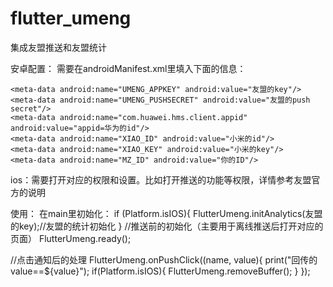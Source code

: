 # flutter_umeng

集成友盟推送和友盟统计

安卓配置： 需要在androidManifest.xml里填入下面的信息：

    <meta-data android:name="UMENG_APPKEY" android:value="友盟的key"/>
    <meta-data android:name="UMENG_PUSHSECRET" android:value="友盟的push secret"/>
    <meta-data android:name="com.huawei.hms.client.appid" android:value="appid=华为的id"/>
    <meta-data android:name="XIAO_ID" android:value="小米的id"/>
    <meta-data android:name="XIAO_KEY" android:value="小米的key"/>
    <meta-data android:name="MZ_ID" android:value="你的ID"/>
ios：需要打开对应的权限和设置。比如打开推送的功能等权限，详情参考友盟官方的说明

使用： 在main里初始化： if (Platform.isIOS){ 
	FlutterUmeng.initAnalytics(友盟的key);//友盟的统计初始化 
} 
//推送前的初始化（主要用于离线推送后打开对应的页面）
FlutterUmeng.ready();

//点击通知后的处理
FlutterUmeng.onPushClick((name, value){
  print("回传的value==${value}");
  if(Platform.isIOS){
    FlutterUmeng.removeBuffer();
  }
});
